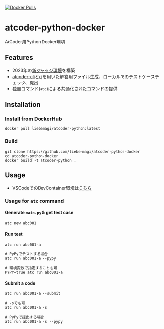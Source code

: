 [![Docker Pulls](https://img.shields.io/docker/pulls/liebemagi/atcoder-python)](https://hub.docker.com/r/liebemagi/atcoder-python)

# atcoder-python-docker

AtCoder用Python Docker環境

## Features

- 2023年の[新ジャッジ環境](https://img.atcoder.jp/file/language-update/language-list.html)を構築
- [atcoder-cli](https://github.com/Tatamo/atcoder-cli)と[oj](https://github.com/online-judge-tools/oj)を用いた解答用ファイル生成、ローカルでのテストケースチェック、提出
- 独自コマンド(`atc`)による共通化されたコマンドの提供

## Installation

### Install from DockerHub

```
docker pull liebemagi/atcoder-python:latest
```

### Build

```
git clone https://github.com/liebe-magi/atcoder-python-docker
cd atcoder-python-docker
docker build -t atcoder-python .
```

## Usage

- VSCodeでのDevContainer環境は[こちら](https://github.com/liebe-magi/atcoder-python-template)

### Usage for `atc` command

#### Generate `main.py` & get test case

```
atc new abc001
```

#### Run test

```
atc run abc001-a

# PyPyでテストする場合
atc run abc001-a --pypy

# 環境変数で指定することも可
PYPY=true atc run abc001-a
```
#### Submit a code

```
atc run abc001-a --submit

# -sでも可
atc run abc001-a -s

# PyPyで提出する場合
atc run abc001-a -s --pypy
```
